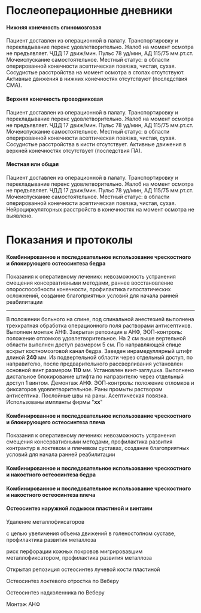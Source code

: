# Послеоперационные дневники

#### Нижняя конечность спиномозговая

Пациент доставлен из операционной в палату. Транспортировку и перекладывание перенс удовлетворительно.
Жалоб на момент осмотра не предъявляет.
ЧДД 17 движ/мин. Пульс 78 уд/мин, АД 115/75 мм.рт.ст. Мочеиспускание самостоятельное.
Местный статус: в области оперированной конечности асептическая повязка, чистая, сухая. Сосудистые расстройства на момент осмотра в стопах отсутствуют. Активные движения в нижних конечностях отсутствуют (последствия СМА).

#### Верхняя конечность проводниковая

Пациент доставлен из операционной в палату. Транспортировку и перекладывание перенс удовлетворительно.
Жалоб на момент осмотра не предъявляет.
ЧДД 17 движ/мин. Пульс 78 уд/мин, АД 115/75 мм.рт.ст. Мочеиспускание самостоятельное.
Местный статус: в области оперированной конечности асептическая повязка, чистая, сухая. Сосудистые расстройства в кисти отсутствует. Активные движения в верхней конечностях отсутствует (последствия ПА).

#### Местная или общая

Пациент доставлен из операционной в палату. Транспортировку и перекладывание перенс удовлетворительно.
Жалоб на момент осмотра не предъявляет.
ЧДД 17 движ/мин. Пульс 78 уд/мин, АД 115/75 мм.рт.ст. Мочеиспускание самостоятельное.
Местный статус: в области оперированной конечности асептическая повязка, чистая, сухая. Нейроциркуляторных расстройств в конечностях на момент осмотра не выявлено. 

# Показания и протоколы

#### Комбинированное и последовательное использование чрескостного и блокирующего остеосинтеза бедра

Показания к оперативному лечению: невозможность устранения смещения консервативными методами, раннее восстановление опороспособности конечности, профилактика гипостатических осложнений, создание благоприятных условий для начала ранней реабилитации

------

В положении больного на спине, под спинальной анестезией выполнена трехкратная обработка операционного поля растворами антисептиков. Выполнен монтаж АНФ. Закрытая репозиция в АНФ, ЭОП-контроль: положение отломков удовлетворительное. На 2 см выше вертельной области выполнен доступ размером 5 см. По направляющей спице вскрыт костномозговой канал бедра. Заведен инрамедуллярный штифт длиной **240** мм. Из подвертельной области через отдельный доступ, по направителю, после предварительного рассверливания установлен основной винт размером **110** мм. Установлен винт-заглушка. Выполнено дистальное блокирование штифта по направителю через отдельный доступ 1 винтом. Демонтаж АНФ. ЭОП-контроль: положение отломков и фиксаторов удовлетворительное. Раны промыты раствором антисептика. Послойные швы на раны. Асептическая повязка.
Использованы импланты фирмы "**xx**"

#### Комбинированное и последовательное использование чрескостного и блокирующего остеосинтеза плеча

Показания к оперативному лечению: невозможность устранения смещения консервативными методами, профилактика развития контрактур в локтевом и плечевом суставах, создание благоприятных условий для начала ранней реабилитации

#### Комбинированное и последовательное использование чрескостного и накостного остеосинтеза бедра

#### Комбинированное и последовательное использование чрескостного и накостного остеосинтеза плеча



#### Остеосинтез наружной лодыжки пластиной и винтами



Удаление металлофиксаторов

с целью увеличения объема движений в голеностопном суставе, профилактика развития металлоза

риск перфорации кожных покровов мигрировавшим металлофиксатором, профилактика развития металлоза





Открытая репозиция остеосинтез лучевой кости пластиной

Остеосинтез локтевого отростка по Веберу

Остеосинтез надколенника по Веберу 

Монтаж АНФ